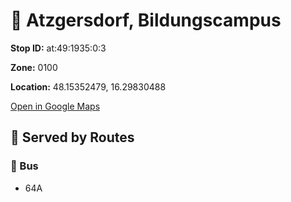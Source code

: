 # 🚉 Atzgersdorf, Bildungscampus


**Stop ID:** at:49:1935:0:3

**Zone:** 0100

**Location:** 48.15352479, 16.29830488

[Open in Google Maps](https://www.google.com/maps?q=48.15352479,16.29830488)

## 🚆 Served by Routes

### 🚌 Bus
- 64A